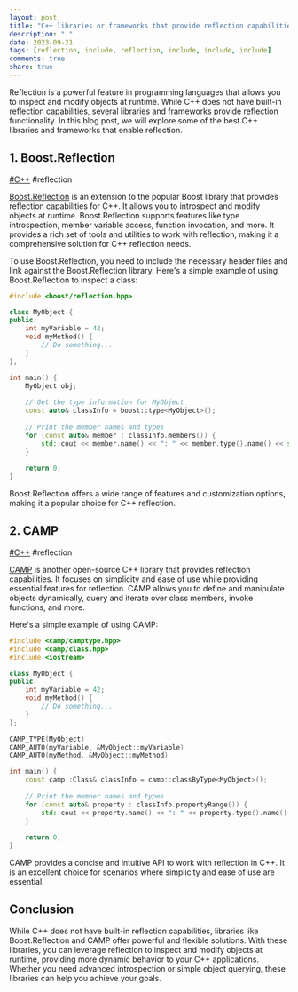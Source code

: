 ```yaml
---
layout: post
title: "C++ libraries or frameworks that provide reflection capabilities."
description: " "
date: 2023-09-21
tags: [reflection, include, reflection, include, include, include]
comments: true
share: true
---
```


Reflection is a powerful feature in programming languages that allows you to inspect and modify objects at runtime. While C++ does not have built-in reflection capabilities, several libraries and frameworks provide reflection functionality. In this blog post, we will explore some of the best C++ libraries and frameworks that enable reflection.

## 1. Boost.Reflection

[#C++](https://www.example.com/C++) #reflection

[Boost.Reflection](https://www.boost.org/libs/reflection/) is an extension to the popular Boost library that provides reflection capabilities for C++. It allows you to introspect and modify objects at runtime. Boost.Reflection supports features like type introspection, member variable access, function invocation, and more. It provides a rich set of tools and utilities to work with reflection, making it a comprehensive solution for C++ reflection needs.

To use Boost.Reflection, you need to include the necessary header files and link against the Boost.Reflection library. Here's a simple example of using Boost.Reflection to inspect a class:

```cpp
#include <boost/reflection.hpp>

class MyObject {
public:
    int myVariable = 42;
    void myMethod() {
        // Do something...
    }
};

int main() {
    MyObject obj;
    
    // Get the type information for MyObject
    const auto& classInfo = boost::type<MyObject>();
    
    // Print the member names and types
    for (const auto& member : classInfo.members()) {
        std::cout << member.name() << ": " << member.type().name() << std::endl;
    }
    
    return 0;
}
```

Boost.Reflection offers a wide range of features and customization options, making it a popular choice for C++ reflection.

## 2. CAMP

[#C++](https://www.example.com/C++) #reflection

[CAMP](https://github.com/officialcamp/camp) is another open-source C++ library that provides reflection capabilities. It focuses on simplicity and ease of use while providing essential features for reflection. CAMP allows you to define and manipulate objects dynamically, query and iterate over class members, invoke functions, and more.

Here's a simple example of using CAMP:

```cpp
#include <camp/camptype.hpp>
#include <camp/class.hpp>
#include <iostream>

class MyObject {
public:
    int myVariable = 42;
    void myMethod() {
        // Do something...
    }
};

CAMP_TYPE(MyObject)
CAMP_AUTO(myVariable, &MyObject::myVariable)
CAMP_AUTO(myMethod, &MyObject::myMethod)

int main() {
    const camp::Class& classInfo = camp::classByType<MyObject>();
    
    // Print the member names and types
    for (const auto& property : classInfo.propertyRange()) {
        std::cout << property.name() << ": " << property.type().name() << std::endl;
    }
    
    return 0;
}
```

CAMP provides a concise and intuitive API to work with reflection in C++. It is an excellent choice for scenarios where simplicity and ease of use are essential.

## Conclusion

While C++ does not have built-in reflection capabilities, libraries like Boost.Reflection and CAMP offer powerful and flexible solutions. With these libraries, you can leverage reflection to inspect and modify objects at runtime, providing more dynamic behavior to your C++ applications. Whether you need advanced introspection or simple object querying, these libraries can help you achieve your goals.